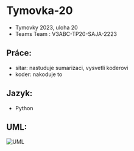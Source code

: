 # Tymovka-20

* Tymovky 2023, uloha 20
* Teams Team : V3ABC-TP20-SAJA-2223

## Práce:
* sitar: nastuduje sumarizaci, vysvetli koderovi
* koder: nakoduje to 

## Jazyk:
* Python

## UML:
![UML](https://github.com/skrilexxx/Tymovka-20/blob/main/uml.png)

